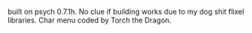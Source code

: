 built on psych 0.7.1h. No clue if building works due to my dog shit flixel libraries.
Char menu coded by Torch the Dragon.
